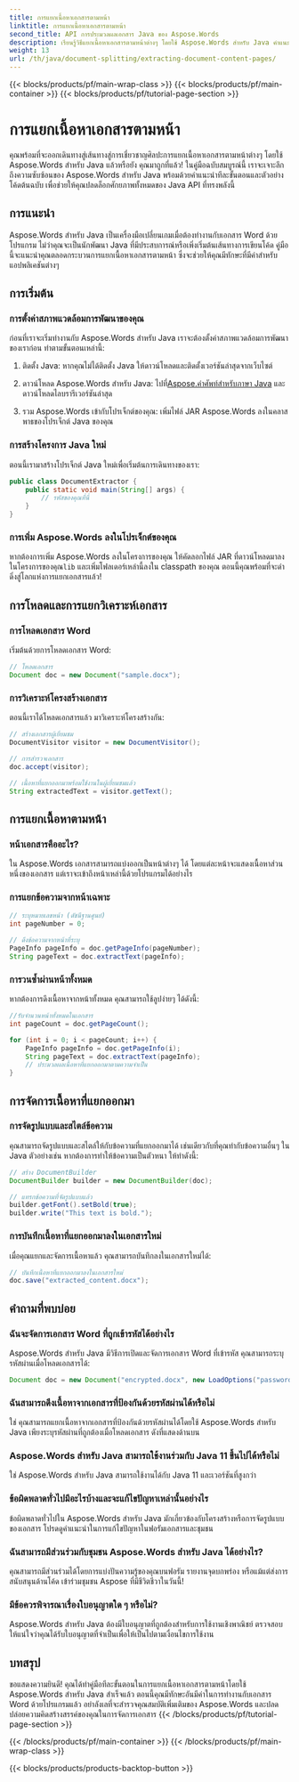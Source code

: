 ```yaml
---
title: การแยกเนื้อหาเอกสารตามหน้า
linktitle: การแยกเนื้อหาเอกสารตามหน้า
second_title: API การประมวลผลเอกสาร Java ของ Aspose.Words
description: เรียนรู้วิธีแยกเนื้อหาเอกสารตามหน้าต่างๆ โดยใช้ Aspose.Words สำหรับ Java คำแนะนำทีละขั้นตอนพร้อมโค้ดต้นฉบับนี้จะช่วยให้คุณกลายเป็นผู้เชี่ยวชาญได้ในเวลาอันรวดเร็ว
weight: 13
url: /th/java/document-splitting/extracting-document-content-pages/
---
```


{{< blocks/products/pf/main-wrap-class >}}
{{< blocks/products/pf/main-container >}}
{{< blocks/products/pf/tutorial-page-section >}}

# การแยกเนื้อหาเอกสารตามหน้า


คุณพร้อมที่จะออกเดินทางสู่เส้นทางสู่การเชี่ยวชาญศิลปะการแยกเนื้อหาเอกสารตามหน้าต่างๆ โดยใช้ Aspose.Words สำหรับ Java แล้วหรือยัง คุณมาถูกที่แล้ว! ในคู่มือฉบับสมบูรณ์นี้ เราจะเจาะลึกถึงความซับซ้อนของ Aspose.Words สำหรับ Java พร้อมด้วยคำแนะนำทีละขั้นตอนและตัวอย่างโค้ดต้นฉบับ เพื่อช่วยให้คุณปลดล็อกศักยภาพทั้งหมดของ Java API ที่ทรงพลังนี้

## การแนะนำ

Aspose.Words สำหรับ Java เป็นเครื่องมือเปลี่ยนเกมเมื่อต้องทำงานกับเอกสาร Word ด้วยโปรแกรม ไม่ว่าคุณจะเป็นนักพัฒนา Java ที่มีประสบการณ์หรือเพิ่งเริ่มต้นเส้นทางการเขียนโค้ด คู่มือนี้จะแนะนำคุณตลอดกระบวนการแยกเนื้อหาเอกสารตามหน้า ซึ่งจะช่วยให้คุณมีทักษะที่มีค่าสำหรับแอปพลิเคชันต่างๆ

## การเริ่มต้น

### การตั้งค่าสภาพแวดล้อมการพัฒนาของคุณ

ก่อนที่เราจะเริ่มทำงานกับ Aspose.Words สำหรับ Java เราจะต้องตั้งค่าสภาพแวดล้อมการพัฒนาของเราก่อน ทำตามขั้นตอนเหล่านี้:

1. ติดตั้ง Java: หากคุณไม่ได้ติดตั้ง Java ให้ดาวน์โหลดและติดตั้งเวอร์ชันล่าสุดจากเว็บไซต์

2.  ดาวน์โหลด Aspose.Words สำหรับ Java: ไปที่[Aspose.คำศัพท์สำหรับภาษา Java](https://releases.aspose.com/words/java/) และดาวน์โหลดไลบรารีเวอร์ชันล่าสุด

3. รวม Aspose.Words เข้ากับโปรเจ็กต์ของคุณ: เพิ่มไฟล์ JAR Aspose.Words ลงในคลาสพาธของโปรเจ็กต์ Java ของคุณ

### การสร้างโครงการ Java ใหม่

ตอนนี้เรามาสร้างโปรเจ็กต์ Java ใหม่เพื่อเริ่มต้นการเดินทางของเรา:

```java
public class DocumentExtractor {
    public static void main(String[] args) {
        // รหัสของคุณที่นี่
    }
}
```

### การเพิ่ม Aspose.Words ลงในโปรเจ็กต์ของคุณ

หากต้องการเพิ่ม Aspose.Words ลงในโครงการของคุณ ให้คัดลอกไฟล์ JAR ที่ดาวน์โหลดมาลงในโครงการของคุณ`lib` และเพิ่มโฟลเดอร์เหล่านี้ลงใน classpath ของคุณ ตอนนี้คุณพร้อมที่จะดำดิ่งสู่โลกแห่งการแยกเอกสารแล้ว!

## การโหลดและการแยกวิเคราะห์เอกสาร

### การโหลดเอกสาร Word

เริ่มต้นด้วยการโหลดเอกสาร Word:

```java
// โหลดเอกสาร
Document doc = new Document("sample.docx");
```

### การวิเคราะห์โครงสร้างเอกสาร

ตอนนี้เราได้โหลดเอกสารแล้ว มาวิเคราะห์โครงสร้างกัน:

```java
// สร้างเอกสารผู้เยี่ยมชม
DocumentVisitor visitor = new DocumentVisitor();

// การสำรวจเอกสาร
doc.accept(visitor);

// เนื้อหาที่แยกออกมาพร้อมใช้งานในผู้เยี่ยมชมแล้ว
String extractedText = visitor.getText();
```

## การแยกเนื้อหาตามหน้า

### หน้าเอกสารคืออะไร?

ใน Aspose.Words เอกสารสามารถแบ่งออกเป็นหน้าต่างๆ ได้ โดยแต่ละหน้าจะแสดงเนื้อหาส่วนหนึ่งของเอกสาร แต่เราจะเข้าถึงหน้าเหล่านี้ด้วยโปรแกรมได้อย่างไร

### การแยกข้อความจากหน้าเฉพาะ

```java
// ระบุหมายเลขหน้า (ดัชนีฐานศูนย์)
int pageNumber = 0;

// ดึงข้อความจากหน้าที่ระบุ
PageInfo pageInfo = doc.getPageInfo(pageNumber);
String pageText = doc.extractText(pageInfo);
```

### การวนซ้ำผ่านหน้าทั้งหมด

หากต้องการดึงเนื้อหาจากหน้าทั้งหมด คุณสามารถใช้ลูปง่ายๆ ได้ดังนี้:

```java
//รับจำนวนหน้าทั้งหมดในเอกสาร
int pageCount = doc.getPageCount();

for (int i = 0; i < pageCount; i++) {
    PageInfo pageInfo = doc.getPageInfo(i);
    String pageText = doc.extractText(pageInfo);
    // ประมวลผลเนื้อหาที่แยกออกมาตามความจำเป็น
}
```

## การจัดการเนื้อหาที่แยกออกมา

### การจัดรูปแบบและสไตล์ข้อความ

คุณสามารถจัดรูปแบบและสไตล์ให้กับข้อความที่แยกออกมาได้ เช่นเดียวกับที่คุณทำกับข้อความอื่นๆ ใน Java ตัวอย่างเช่น หากต้องการทำให้ข้อความเป็นตัวหนา ให้ทำดังนี้:

```java
// สร้าง DocumentBuilder
DocumentBuilder builder = new DocumentBuilder(doc);

// แทรกข้อความที่จัดรูปแบบแล้ว
builder.getFont().setBold(true);
builder.write("This text is bold.");
```

### การบันทึกเนื้อหาที่แยกออกมาลงในเอกสารใหม่

เมื่อคุณแยกและจัดการเนื้อหาแล้ว คุณสามารถบันทึกลงในเอกสารใหม่ได้:

```java
// บันทึกเนื้อหาที่แยกออกมาลงในเอกสารใหม่
doc.save("extracted_content.docx");
```

## คำถามที่พบบ่อย

### ฉันจะจัดการเอกสาร Word ที่ถูกเข้ารหัสได้อย่างไร

Aspose.Words สำหรับ Java มีวิธีการเปิดและจัดการเอกสาร Word ที่เข้ารหัส คุณสามารถระบุรหัสผ่านเมื่อโหลดเอกสารได้:

```java
Document doc = new Document("encrypted.docx", new LoadOptions("password"));
```

### ฉันสามารถดึงเนื้อหาจากเอกสารที่ป้องกันด้วยรหัสผ่านได้หรือไม่

ใช่ คุณสามารถแยกเนื้อหาจากเอกสารที่ป้องกันด้วยรหัสผ่านได้โดยใช้ Aspose.Words สำหรับ Java เพียงระบุรหัสผ่านที่ถูกต้องเมื่อโหลดเอกสาร ดังที่แสดงด้านบน

### Aspose.Words สำหรับ Java สามารถใช้งานร่วมกับ Java 11 ขึ้นไปได้หรือไม่

ใช่ Aspose.Words สำหรับ Java สามารถใช้งานได้กับ Java 11 และเวอร์ชันที่สูงกว่า

### ข้อผิดพลาดทั่วไปมีอะไรบ้างและจะแก้ไขปัญหาเหล่านั้นอย่างไร

ข้อผิดพลาดทั่วไปใน Aspose.Words สำหรับ Java มักเกี่ยวข้องกับโครงสร้างหรือการจัดรูปแบบของเอกสาร โปรดดูคำแนะนำในการแก้ไขปัญหาในฟอรัมเอกสารและชุมชน

### ฉันสามารถมีส่วนร่วมกับชุมชน Aspose.Words สำหรับ Java ได้อย่างไร?

คุณสามารถมีส่วนร่วมได้โดยการแบ่งปันความรู้ของคุณบนฟอรัม รายงานจุดบกพร่อง หรือแม้แต่ส่งการสนับสนุนด้านโค้ด เข้าร่วมชุมชน Aspose ที่มีชีวิตชีวาในวันนี้!

### มีข้อควรพิจารณาเรื่องใบอนุญาตใด ๆ หรือไม่?

Aspose.Words สำหรับ Java ต้องมีใบอนุญาตที่ถูกต้องสำหรับการใช้งานเชิงพาณิชย์ ตรวจสอบให้แน่ใจว่าคุณได้รับใบอนุญาตที่จำเป็นเพื่อให้เป็นไปตามเงื่อนไขการใช้งาน

## บทสรุป

ขอแสดงความยินดี! คุณได้ทำคู่มือทีละขั้นตอนในการแยกเนื้อหาเอกสารตามหน้าโดยใช้ Aspose.Words สำหรับ Java สำเร็จแล้ว ตอนนี้คุณมีทักษะอันมีค่าในการทำงานกับเอกสาร Word ด้วยโปรแกรมแล้ว อย่าลังเลที่จะสำรวจคุณสมบัติเพิ่มเติมของ Aspose.Words และปลดปล่อยความคิดสร้างสรรค์ของคุณในการจัดการเอกสาร
{{< /blocks/products/pf/tutorial-page-section >}}

{{< /blocks/products/pf/main-container >}}
{{< /blocks/products/pf/main-wrap-class >}}

{{< blocks/products/products-backtop-button >}}
